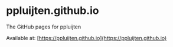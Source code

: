 # ppluijten.github.io
The GitHub pages for ppluijten

Available at: [https://ppluijten.github.io](https://ppluijten.github.io)